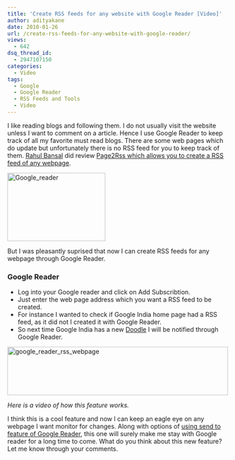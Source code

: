 ```yaml
---
title: 'Create RSS feeds for any website with Google Reader [Video]'
author: adityakane
date: 2010-01-26
url: /create-rss-feeds-for-any-website-with-google-reader/
views:
  - 642
dsq_thread_id:
  - 2947107150
categories:
  - Video
tags:
  - Google
  - Google Reader
  - RSS Feeds and Tools
  - Video
---
```

I like reading blogs and following them. I do not usually visit the website unless I want to comment on a article. Hence I use Google Reader to keep track of all my favorite must read blogs. There are some web pages which do update but unfortunately there is no RSS feed for you to keep track of them. [Rahul Bansal][1] did review [Page2Rss which allows you to create a RSS feed of any webpage][2].

<img class="alignnone size-full wp-image-19051" title="Google_reader" src="http://cdn.devilsworkshop.org/files/2010/01/Google_reader.png" alt="Google_reader" width="222" height="155" />

But I was pleasantly suprised that now I can create RSS feeds for any webpage through Google Reader.

### Google Reader

  * Log into your Google reader and click on Add Subscribtion.
  * Just enter the web page address which you want a RSS feed to be created.
  * For instance I wanted to check if Google India home page had a RSS feed, as it did not I created it with Google Reader.
  * So next time Google India has a new <a href="http://en.wikipedia.org/wiki/Google_logo" onclick="_gaq.push(['_trackEvent', 'outbound-article', 'http://en.wikipedia.org/wiki/Google_logo', 'Doodle']);" >Doodle</a> I will be notified through Google Reader.

<img class="alignnone size-full wp-image-19052" title="google_reader_rss_webpage" src="http://cdn.devilsworkshop.org/files/2010/01/google_reader_rss_webpage.png" alt="google_reader_rss_webpage" width="500" height="110" />

*Here is a video of how this feature works.*  


I think this is a cool feature and now I can keep an eagle eye on any webpage I want monitor for changes. Along with options of [using send to feature of Google Reader][3], this one will surely make me stay with Google reader for a long time to come. What do you think about this new feature? Let me know through your comments.

 [1]: http://devilsworkshop.org/author/rahul/
 [2]: http://devilsworkshop.org/page2rss-create-an-rss-feed-for-any-web-page/
 [3]: http://devilsworkshop.org/share-from-google-reader-to-twitter-blogger-facebook-myspace-and-more/
